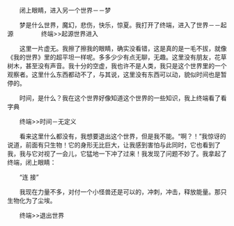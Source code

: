 　　闭上眼睛，进入另一个世界－－梦
  
　　梦是什么世界，魔幻，悲伤，快乐，惊夏。我打开了终端，进入了世界－－起源
　　
　　终端>>起源世界进入
  
　　这里一片虚无。我擦了擦我的眼睛，确实没看错，这是真的是一毛不拔，就像《我的世界》里的超平坦一样呢。多多少少有点无聊，无趣。这里没有朋友，花草树木，甚至没有声音。我十分的空虚，我也许不是人类，我只是这个世界里的一个观察者。这里什么东西都动不了，与其说，这里没有东西可以动，貌似时间也是暂停的。
  
　　时间，是什么？我在这个世界好像知道这个世界的一些知识，我上终端看了看字典


　　终端>>时间－无定义


　　看来这里什么都没有，我想要退出这个世界，但是我不能。“啊？！”我惊讶的说道，前面有只生物！它的身形无比巨大，让我感到害怕与此同时，它也看到了我，我与它对视了一会儿，它猛地一下冲了过来！我发现了问题不妙了。我拿起了终端，闭上眼睛：


　　“连 接”


　　我现在力量不多，对付一个小怪兽还是可以的，冲刺，冲击，释放能量。那只生物化为了尘埃。


　　终端>>退出世界
